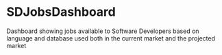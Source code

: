 # SDJobsDashboard
Dashboard showing jobs available to Software Developers based on language and database used both in the current market and the projected market
